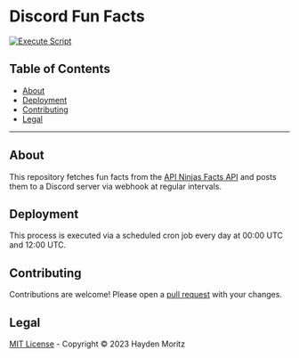# Discord Fun Facts

[![Execute Script](https://github.com/MoritzHayden/discord-fun-facts/actions/workflows/execute-script.yml/badge.svg)](https://github.com/MoritzHayden/discord-fun-facts/actions/workflows/execute-script.yml)

## Table of Contents

- [About](#about)
- [Deployment](#deployment)
- [Contributing](#contributing)
- [Legal](#legal)

---

## About

This repository fetches fun facts from the [API Ninjas Facts API](https://api-ninjas.com/api/facts) and posts them to a Discord server via webhook at regular intervals.

## Deployment

This process is executed via a scheduled cron job every day at 00:00 UTC and 12:00 UTC.

## Contributing

Contributions are welcome! Please open a [pull request](https://github.com/MoritzHayden/discord-fun-facts/pulls) with your changes.

## Legal

[MIT License](LICENSE) - Copyright &copy; 2023 Hayden Moritz
